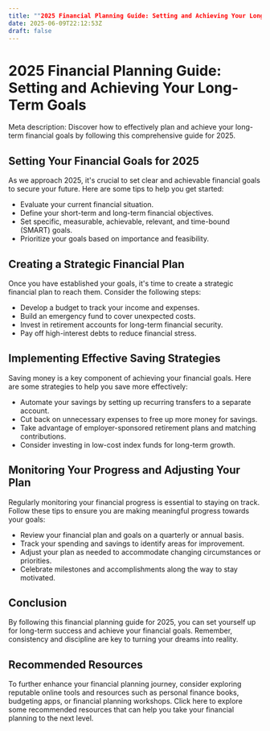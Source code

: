 ```yaml
---
title: ""2025 Financial Planning Guide: Setting and Achieving Your Long-Term Goals""
date: 2025-06-09T22:12:53Z
draft: false
---
```


# 2025 Financial Planning Guide: Setting and Achieving Your Long-Term Goals

Meta description: Discover how to effectively plan and achieve your long-term financial goals by following this comprehensive guide for 2025.

## Setting Your Financial Goals for 2025

As we approach 2025, it's crucial to set clear and achievable financial goals to secure your future. Here are some tips to help you get started:

- Evaluate your current financial situation.
- Define your short-term and long-term financial objectives.
- Set specific, measurable, achievable, relevant, and time-bound (SMART) goals.
- Prioritize your goals based on importance and feasibility.

## Creating a Strategic Financial Plan

Once you have established your goals, it's time to create a strategic financial plan to reach them. Consider the following steps:

- Develop a budget to track your income and expenses.
- Build an emergency fund to cover unexpected costs.
- Invest in retirement accounts for long-term financial security.
- Pay off high-interest debts to reduce financial stress.

## Implementing Effective Saving Strategies

Saving money is a key component of achieving your financial goals. Here are some strategies to help you save more effectively:

- Automate your savings by setting up recurring transfers to a separate account.
- Cut back on unnecessary expenses to free up more money for savings.
- Take advantage of employer-sponsored retirement plans and matching contributions.
- Consider investing in low-cost index funds for long-term growth.

## Monitoring Your Progress and Adjusting Your Plan

Regularly monitoring your financial progress is essential to staying on track. Follow these tips to ensure you are making meaningful progress towards your goals:

- Review your financial plan and goals on a quarterly or annual basis.
- Track your spending and savings to identify areas for improvement.
- Adjust your plan as needed to accommodate changing circumstances or priorities.
- Celebrate milestones and accomplishments along the way to stay motivated.

## Conclusion

By following this financial planning guide for 2025, you can set yourself up for long-term success and achieve your financial goals. Remember, consistency and discipline are key to turning your dreams into reality.

## Recommended Resources

To further enhance your financial planning journey, consider exploring reputable online tools and resources such as personal finance books, budgeting apps, or financial planning workshops. Click here to explore some recommended resources that can help you take your financial planning to the next level.